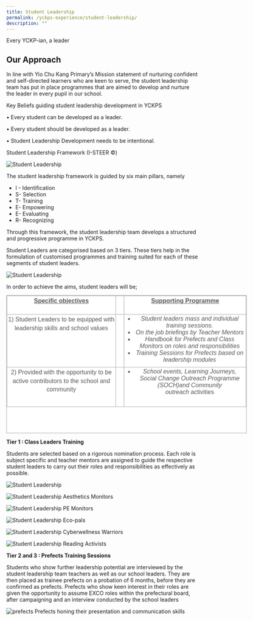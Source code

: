 ```yaml
---
title: Student Leadership
permalink: /yckps-experience/student-leadership/
description: ""
---
```

Every YCKP-ian, a leader

Our Approach
------------

In line with Yio Chu Kang Primary’s Mission statement of nurturing confident and self-directed learners who are keen to serve, the student leadership team has put in place programmes that are aimed to develop and nurture the leader in every pupil in our school.

  

Key Beliefs guiding student leadership development in YCKPS  

• Every student can be developed as a leader.

• Every student should be developed as a leader.

• Student Leadership Development needs to be intentional.

Student Leadership Framework (I-STEER ©)

![Student Leadership](/images/Student%20LS1.png)

The student leadership framework is guided by six main pillars, namely 

*   I - Identification
*   S- Selection
*   T- Training
*   E- Empowering
*   E- Evaluating
*   R- Recognizing

Through this framework, the student leadership team develops a structured and progressive programme in YCKPS. 

Student Leaders are categorised based on 3 tiers. These tiers help in the formulation of customised programmes and training suited for each of these segments of student leaders.   

![Student Leadership](/images/Student%20Ls2.png)

In order to achieve the aims, student leaders will be;  
  

<table border="1" cellspacing="0" cellpadding="0" class="ive_eobj_center iveo_table ives_tab_simple3" style="margin: auto; outline: 0px; padding: 0px; border-collapse: collapse; clear: both; border: 1px solid rgb(170, 170, 170); color: rgb(88, 89, 91); font-family: &quot;Nunito Sans&quot;, sans-serif; font-size: 16px; font-style: normal; font-variant-ligatures: normal; font-variant-caps: normal; font-weight: 400; letter-spacing: normal; orphans: 2; text-align: left; text-transform: none; white-space: normal; widows: 2; word-spacing: 0px; -webkit-text-stroke-width: 0px; background-color: rgb(255, 255, 255); text-decoration-thickness: initial; text-decoration-style: initial; text-decoration-color: initial; width: 632px; height: 363px;"><tbody style="margin: 0px; outline: 0px; padding: 0px;"><tr style="margin: 0px; outline: 0px; padding: 0px; height: 36.75pt;"><td valign="top" style="margin: 0px; outline: 0px; padding: 2px; text-align: center; border: 1px solid rgb(170, 170, 170); width: 290px;"><p style="margin: 0px 0px 1em; outline: 0px; padding: 0px; line-height: 22.4px;"><strong style="margin: 0px; outline: 0px; padding: 0px;"><u style="margin: 0px; outline: 0px; padding: 0px;">Specific objectives</u></strong></p></td><td valign="top" style="margin: 0px; outline: 0px; padding: 2px; text-align: center; border: 1px solid rgb(170, 170, 170); width: 18px;">&nbsp;</td><td valign="top" style="margin: 0px; outline: 0px; padding: 2px; text-align: center; border: 1px solid rgb(170, 170, 170); width: 323px;"><p style="margin: 0px 0px 1em; outline: 0px; padding: 0px; line-height: 22.4px;"><strong style="margin: 0px; outline: 0px; padding: 0px;"><u style="margin: 0px; outline: 0px; padding: 0px;">Supporting Programme</u></strong></p></td></tr><tr style="margin: 0px; outline: 0px; padding: 0px; height: 10.2pt;"><td valign="top" style="margin: 0px; outline: 0px; padding: 2px; text-align: center; border: 1px solid rgb(170, 170, 170); width: 207.4pt;"><p style="margin: 0px 0px 1em; outline: 0px; padding: 0px; line-height: 22.4px;">1) Student Leaders to be equipped with leadership skills and school values</p></td><td valign="top" style="margin: 0px; outline: 0px; padding: 2px; text-align: center; border: 1px solid rgb(170, 170, 170); width: 11.8pt;">&nbsp;</td><td valign="top" style="margin: 0px; outline: 0px; padding: 2px; text-align: center; border: 1px solid rgb(170, 170, 170); width: 229.85pt;"><ul style="margin: 0px 0px 0.5em 1.5em; outline: 0px; padding: 0px;"><li style="margin: 0px; outline: 0px; padding: 0px;"><em style="margin: 0px; outline: 0px; padding: 0px;">Student leaders mass and individual training sessions.</em></li><li style="margin: 0px; outline: 0px; padding: 0px;"><em style="margin: 0px; outline: 0px; padding: 0px;">On the job briefings by Teacher Mentors</em></li><li style="margin: 0px; outline: 0px; padding: 0px;"><em style="margin: 0px; outline: 0px; padding: 0px;">Handbook for Prefects and Class Monitors on roles and responsibilities</em></li><li style="margin: 0px; outline: 0px; padding: 0px;"><em style="margin: 0px; outline: 0px; padding: 0px;">Training Sessions for Prefects based on leadership modules</em></li></ul></td></tr><tr style="margin: 0px; outline: 0px; padding: 0px; height: 78pt;"><td valign="top" style="margin: 0px; outline: 0px; padding: 2px; text-align: center; border: 1px solid rgb(170, 170, 170); width: 207.4pt;"><p style="margin: 0px 0px 1em; outline: 0px; padding: 0px; line-height: 22.4px;">2) Provided with the opportunity to be active contributors to the school and community</p></td><td valign="top" style="margin: 0px; outline: 0px; padding: 2px; text-align: center; border: 1px solid rgb(170, 170, 170); width: 11.8pt;">&nbsp;</td><td valign="top" style="margin: 0px; outline: 0px; padding: 2px; text-align: center; border: 1px solid rgb(170, 170, 170); width: 229.85pt;"><ul style="margin: 0px 0px 0.5em 1.5em; outline: 0px; padding: 0px;"><li style="margin: 0px; outline: 0px; padding: 0px;"><em style="margin: 0px; outline: 0px; padding: 0px;">School events, Learning Journeys, Social Change Outreach Programme (SOCH)and Community outreach</em><span>&nbsp;</span>activities</li></ul></td></tr></tbody></table>


**Tier 1 : Class Leaders Training** 

Students are selected based on a rigorous nomination process. Each role is subject specific and teacher mentors are assigned to guide the respective student leaders to carry out their roles and responsibilities as effectively as possible. 

![Student Leadership](/images/Student%20LS3.png)  
 
![Student Leadership](/images/Student%20LS4.jpg)
Aesthetics Monitors

![Student Leadership](/images/Student%20LS5.jpg)
PE Monitors 

![Student Leadership](/images/Student%20LS6.jpg)
Eco-pals

![Student Leadership](/images/Student%20LS7.jpg)
Cyberwellness Warriors

![Student Leadership](/images/Student%20LS8.jpg)
Reading Activists

**Tier 2 and 3 : Prefects Training Sessions**

Students who show further leadership potential are interviewed by the student leadership team teachers as well as our school leaders. They are then placed as trainee prefects on a probation of 6 months, before they are confirmed as prefects. Prefects who show keen interest in their roles are given the opportunity to assume EXCO roles within the prefectural board, after campaigning and an interview conducted by the school leaders

  
![prefects](/images/prefects.png) 
Prefects honing their presentation and communication skills